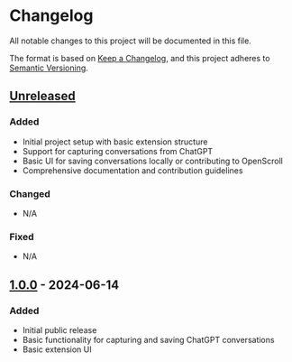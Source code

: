 # Changelog

All notable changes to this project will be documented in this file.

The format is based on [Keep a Changelog](https://keepachangelog.com/en/1.0.0/),
and this project adheres to [Semantic Versioning](https://semver.org/spec/v2.0.0.html).

## [Unreleased]
### Added
- Initial project setup with basic extension structure
- Support for capturing conversations from ChatGPT
- Basic UI for saving conversations locally or contributing to OpenScroll
- Comprehensive documentation and contribution guidelines

### Changed
- N/A

### Fixed
- N/A

## [1.0.0] - 2024-06-14
### Added
- Initial public release
- Basic functionality for capturing and saving ChatGPT conversations
- Basic extension UI

[Unreleased]: https://github.com/yourusername/OpenScrollChromeExtension/compare/v1.0.0...HEAD
[1.0.0]: https://github.com/yourusername/OpenScrollChromeExtension/releases/tag/v1.0.0
